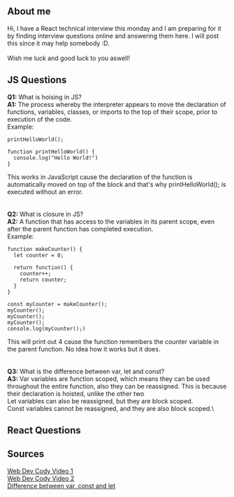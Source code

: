 ## About me

Hi, I have a React technical interview this monday and I am preparing for it by finding interview questions online and answering them here. I will post this since it may help somebody :D.\
\
Wish me luck and good luck to you aswell!

## JS Questions
**Q1:** What is hoising in JS?\
**A1:** The process whereby the interpreter appears to move the declaration of functions, variables, classes, or imports to the top of their scope, prior to execution of the code.\
Example:
```
printHelloWorld();

function printHelloWorld() {
  console.log("Hello World!")
}
```
This works in JavaScript cause the declaration of the function is automatically moved on top of the block and that's why printHelloWorld(); is executed without an error.\
\
\
**Q2:** What is closure in JS?\
**A2:** A function that has access to the variables in its parent scope, even after the parent function has completed execution.\
Example:
```
function makeCounter() {
  let counter = 0;

  return function() {
    counter++;
    return counter;
  }
}

const myCounter = makeCounter();
myCounter();
myCounter();
myCounter();
console.log(myCounter();)
```
This will print out 4 cause the function remembers the counter variable in the parent function. No idea how it works but it does.\
\
\
**Q3:** What is the difference between var, let and const?\
**A3:** Var variables are function scoped, which means they can be used throughout the entire function, also they can be reassigned. This is because their declaration is hoisted, unlike the other two\
Let variables can also be reassigned, but they are block scoped.\
Const variables cannot be reassigned, and they are also block scoped.\


## React Questions

## Sources

[Web Dev Cody Video 1](https://www.youtube.com/watch?v=xo1sW5HD7os)\
[Web Dev Cody Video 2](https://www.youtube.com/watch?v=AHbAAnt9qsY)\
[Difference between var, const and let](https://www.naukri.com/code360/library/difference-between-var-let-and-const-in-js)
